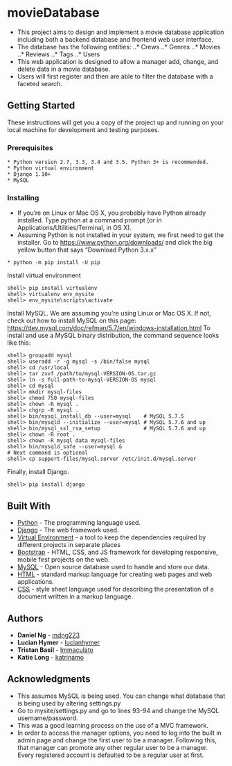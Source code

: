 # movieDatabase

- This project aims to design and implement a movie database application including both a backend database and frontend web user interface.
- The database has the following entities:
..* Crews
..* Genres
..* Movies
..* Reviews
..* Tags
..* Users
- This web application is designed to allow a manager add, change, and delete data in a movie database.
- Users will first register and then are able to filter the database with a faceted search.


## Getting Started

These instructions will get you a copy of the project up and running on your local machine for development and testing purposes. 
### Prerequisites

```
* Python version 2.7, 3.3, 3.4 and 3.5. Python 3+ is recommended.
* Python virtual environment
* Django 1.10+
* MySQL
```

### Installing

* If you’re on Linux or Mac OS X, you probably have Python already installed. Type python at a command prompt (or in Applications/Utilities/Terminal, in OS X).
* Assuming Python is not installed in your system, we first need to get the installer. Go to https://www.python.org/downloads/ and click the big yellow button that says “Download Python 3.x.x”
```
* python -m pip install -U pip 
```
Install virtual environment
```
shell> pip install virtualenv 
shell> virtualenv env_mysite 
shell> env_mysite\scripts\activate 
```
Install MySQL. We are assuming you're using Linux or Mac OS X. If not, check out how to install MySQL on this page: https://dev.mysql.com/doc/refman/5.7/en/windows-installation.html
To install and use a MySQL binary distribution, the command sequence looks like this:
```
shell> groupadd mysql
shell> useradd -r -g mysql -s /bin/false mysql
shell> cd /usr/local
shell> tar zxvf /path/to/mysql-VERSION-OS.tar.gz
shell> ln -s full-path-to-mysql-VERSION-OS mysql
shell> cd mysql
shell> mkdir mysql-files
shell> chmod 750 mysql-files
shell> chown -R mysql .
shell> chgrp -R mysql .
shell> bin/mysql_install_db --user=mysql    # MySQL 5.7.5
shell> bin/mysqld --initialize --user=mysql # MySQL 5.7.6 and up
shell> bin/mysql_ssl_rsa_setup              # MySQL 5.7.6 and up
shell> chown -R root .
shell> chown -R mysql data mysql-files
shell> bin/mysqld_safe --user=mysql &
# Next command is optional
shell> cp support-files/mysql.server /etc/init.d/mysql.server
```
Finally, install Django.
```
shell> pip install django
```

## Built With

* [Python](https://www.python.org/) - The programming language used.
* [Django](https://www.djangoproject.com/) - The web framework used.
* [Virtual Environment](http://python-guide-pt-br.readthedocs.io/en/latest/dev/virtualenvs/) - a tool to keep the dependencies required by different projects in separate places
* [Bootstrap](http://getbootstrap.com/) -  HTML, CSS, and JS framework for developing responsive, mobile first projects on the web.
* [MySQL](https://www.mysql.com/) - Open source database used to handle and store our data.
* [HTML](https://en.wikipedia.org/wiki/HTML) - standard markup language for creating web pages and web applications.
* [CSS](https://en.wikipedia.org/wiki/Cascading_Style_Sheets) - style sheet language used for describing the presentation of a document written in a markup language.




## Authors

* **Daniel Ng** - [mdng223](https://github.com/mdng223)
* **Lucian Hymer** - [lucianhymer](https://github.com/lucianhymer)
* **Tristan Basil** - [Immaculato](https://github.com/Immaculato)
* **Katie Long** - [katrinamo](https://github.com/katrinamo)


## Acknowledgments


* This assumes MySQL is being used. You can change what database that is being used by altering settings.py
* Go to mysite/settings.py and go to lines 93-94 and change the MySQL username/password. 
* This was a good learning process on the use of a MVC framework. 
* In order to access the manager options, you need to log into the built in admin page and change the first user to be a manager. Following this, that manager can promote any other regular user to be a manager. Every registered account is defaulted to be a regular user at first. 
